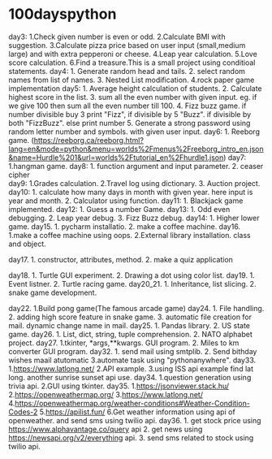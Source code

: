 # 100dayspython

day3:
    1.Check given number is even or odd.
    2.Calculate BMI with suggestion.
    3.Calculate pizza price based on user input (small,medium large) and with extra pepperoni or cheese.
    4.Leap  year calculation.
    5.Love score calculation.
    6.Find a treasure.This is a small project using conditioal statements.
day4:
    1. Generate random head and tails.
    2. select random names from list of names.
    3. Nested List modification.
    4.rock paper game implementation
day5:
    1. Average height calculation of students.
    2. Calculate highest score in the list.
    3. sum all the even number with given input. eg. if we give 100 then sum all the even number till 100.
    4. Fizz buzz game. if number divisible buy 3 print "Fizz", if divisible by 5 "Buzz". if divisible by both "FizzBuzz". else print number
    5. Generate a strong password using random letter number and symbols. with given user input.
day6:
    1. Reeborg game. (https://reeborg.ca/reeborg.html?lang=en&mode=python&menu=worlds%2Fmenus%2Freeborg_intro_en.json&name=Hurdle%201&url=worlds%2Ftutorial_en%2Fhurdle1.json)
day7:
    1.hangman game.
day8:
    1. function argument and input parameter.
    2. ceaser cipher  
day9:
    1.Grades calculation.
    2.Travel log using dictionary.
    3. Auction project.
day10:
    1. calculate how many days in month with given year. here input is year and month.
    2. Calculator using function.
day11:
    1. Blackjack game implemented.
day12:
    1. Guess a number Game.
day13:
    1. Odd even debugging.
    2. Leap year debug.
    3. Fizz Buzz debug.
day14:
    1. Higher lower game.
day15.
    1. pycharm installatio.
    2. make a coffee machine.
day16.
    1.make a coffee machine using oops.
    2.External library installation. class and object.
    
day17.
    1. constructor, attributes, method.
    2. make a quiz application
    
day18.
    1. Turtle GUI experiment. 
    2. Drawing a dot using color list.
day19.
    1. Event listner.
    2. Turtle racing game.
day20_21.
    1. Inheritance, list slicing.
    2. snake game development.
    
day22.
    1.Build pong game(The famous arcade game)
day24.
    1. File handling.
    2. adding high score feature in snake game.
    3. automatic file creation for mail. dynamic change name in mail.
day25.
    1. Pandas library.
    2. US state game.
day26.
    1. List, dict, string, tuple comprehension.
    2. NATO alphabet project.
day27.
    1.tkinter, *args,**kwargs. GUI program.
    2. Miles to km converter GUI program.
day32.
    1. send mail using smtplib.
    2. Send bithday wishes maail atutomatic
    3.automate task using "pythonanywhere".
 day33.
    1.https://www.latlong.net/
    2.API example.
    3.using ISS api example find lat long. another sunrise sunset api use.
  day34.
    1.question generation using trivia api.
    2.GUI using tkinter.
  day35.
    1.https://jsonviewer.stack.hu/
    2.https://openweathermap.org/
    3.https://www.latlong.net/
    4.https://openweathermap.org/weather-conditions#Weather-Condition-Codes-2
    5.https://apilist.fun/
    6.Get weather information using api of openweather. and send sms using twilio api.
  day36.
    1. get stock price using https://www.alphavantage.co/query api
    2. get news using https://newsapi.org/v2/everything api.
    3. send sms related to stock using twilio api.

